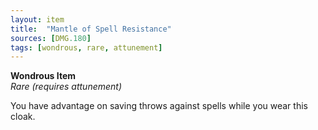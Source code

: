 ```yaml
---
layout: item
title:  "Mantle of Spell Resistance"
sources: [DMG.180]
tags: [wondrous, rare, attunement]
---
```


**Wondrous Item**  
*Rare (requires attunement)*

You have advantage on saving throws against spells while you wear this cloak.